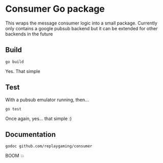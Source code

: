 # Consumer Go package

This wraps the message consumer logic into a small package.
Currently only contains a google pubsub backend but it can be extended for
other backends in the future

## Build

```
go build
```
Yes. That simple

## Test

With a pubsub emulator running, then...

```
go test
```
Once again, yes... that simple :)

## Documentation

```
godoc github.com/replaygaming/consumer
```
BOOM :boom:
